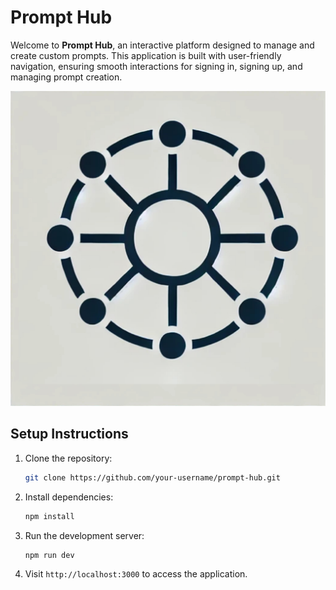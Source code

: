 # Prompt Hub

Welcome to **Prompt Hub**, an interactive platform designed to manage and create custom prompts. This application is built with user-friendly navigation, ensuring smooth interactions for signing in, signing up, and managing prompt creation.

![Prompt Hub Logo](./public/prompthub.jpg)

## Setup Instructions

1. Clone the repository:
   ```bash
   git clone https://github.com/your-username/prompt-hub.git
   ```
2. Install dependencies:
   ```bash
   npm install
   ```
3. Run the development server:
   ```bash
   npm run dev
   ```

4. Visit `http://localhost:3000` to access the application.
